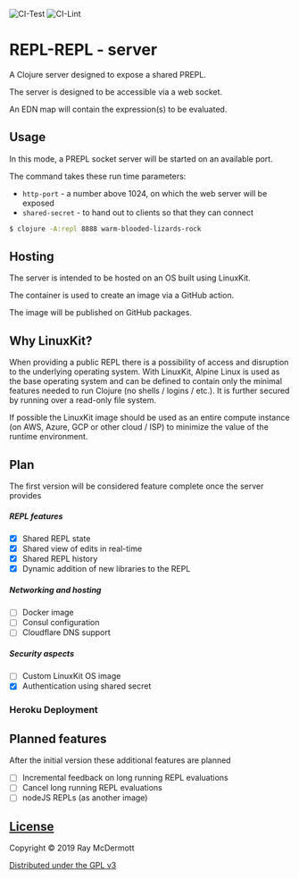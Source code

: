 ![CI-Test](https://github.com/raymcdermott/repl-node/workflows/CI-Test/badge.svg)
![CI-Lint](https://github.com/raymcdermott/repl-node/workflows/CI-Lint/badge.svg)


# REPL-REPL - server

A Clojure server designed to expose a shared PREPL.

The server is designed to be accessible via a web socket.

An EDN map will contain the expression(s) to be evaluated.

## Usage

In this mode, a PREPL socket server will be started on an available port.

The command takes these run time parameters:
- `http-port` - a number above 1024, on which the web server will be exposed
- `shared-secret` - to hand out to clients so that they can connect

```bash
$ clojure -A:repl 8888 warm-blooded-lizards-rock
```

## Hosting
The server is intended to be hosted on an OS built using LinuxKit.

The container is used to create an image via a GitHub action.

The image will be published on GitHub packages. 

## Why LinuxKit?
When providing a public REPL there is a possibility of access and disruption to the underlying operating system. With LinuxKit, Alpine Linux is used as the base operating system and can be defined to contain only the minimal features needed to run Clojure (no shells / logins / etc.). It is further secured by running over a read-only file system. 

If possible the LinuxKit image should be used as an entire compute instance (on AWS, Azure, GCP or other cloud / ISP) to minimize the value of the runtime environment.

## Plan

The first version will be considered feature complete once the server provides

##### REPL features

- [X] Shared REPL state
- [X] Shared view of edits in real-time 
- [X] Shared REPL history
- [X] Dynamic addition of new libraries to the REPL

##### Networking and hosting

- [ ] Docker image
- [ ] Consul configuration
- [ ] Cloudflare DNS support

##### Security aspects

- [ ] Custom LinuxKit OS image
- [X] Authentication using shared secret

### Heroku Deployment


  
## Planned features

After the initial version these additional features are planned

- [ ] Incremental feedback on long running REPL evaluations
- [ ] Cancel long running REPL evaluations
- [ ] nodeJS REPLs (as another image)

## [License](LICENSE)

Copyright © 2019 Ray McDermott

[Distributed under the GPL v3](LICENSE)
